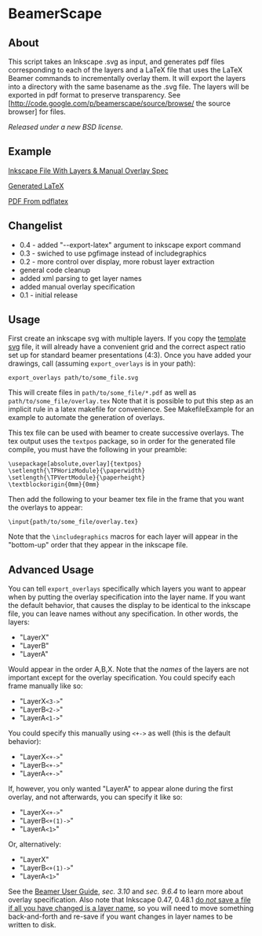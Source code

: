 BeamerScape
===========

About
-----
This script takes an Inkscape .svg as input, and generates pdf files corresponding to each of the layers and a LaTeX file that uses the LaTeX Beamer commands to incrementally overlay them. It will export the layers into a directory with the same basename as the .svg file. The layers will be exported in pdf format to preserve transparency. See [http://code.google.com/p/beamerscape/source/browse/ the source browser] for files.

_Released under a new BSD license._

Example
-------

[Inkscape File With Layers & Manual Overlay Spec](http://beamerscape.googlecode.com/hg/figures/beamer_template__ov.svg)

[Generated LaTeX](http://code.google.com/p/beamerscape/source/browse/figures/beamer_template__ov/overlay.tex)

[PDF From pdflatex](http://beamerscape.googlecode.com/hg/test.pdf)


Changelist
----------
 * 0.4 - added "--export-latex" argument to inkscape export command
 * 0.3 - swiched to use pgfimage instead of includegraphics
 * 0.2 - more control over display, more robust layer extraction
  * general code cleanup
  * added xml parsing to get layer names
  * added manual overlay specification
 * 0.1 - initial release 

Usage
-----

First create an inkscape svg with multiple layers. If you copy the [template svg](http://code.google.com/p/beamerscape/source/browse/figures/beamer_template__ov.svg) file, it will already have a convenient grid and the correct aspect ratio set up for standard beamer presentations (4:3). Once you have added your drawings, call (assuming `export_overlays` is in your path):

    export_overlays path/to/some_file.svg
    
This will create files in `path/to/some_file/*.pdf` as well as `path/to/some_file/overlay.tex` Note that it is possible to put this step as an implicit rule in a latex makefile for convenience.  See MakefileExample for an example to automate the generation of overlays.

This tex file can be used with beamer to create successive overlays. The tex output uses the `textpos` package, so in order for the generated file compile, you must have the following in your preamble:

    \usepackage[absolute,overlay]{textpos}
    \setlength{\TPHorizModule}{\paperwidth}
    \setlength{\TPVertModule}{\paperheight}
    \textblockorigin{0mm}{0mm}

Then add the following to your beamer tex file in the frame that you want the overlays to appear:

    \input{path/to/some_file/overlay.tex}

Note that the `\includegraphics` macros for each layer will appear in the "bottom-up" order that they appear in the inkscape file.

Advanced Usage
--------------

You can tell `export_overlays` specifically which layers you want to appear when by putting the overlay specification into the layer name. If you want the default behavior, that causes the display to be identical to the inkscape file, you can leave names without any specification. In other words, the layers:
 * "LayerX"
 * "LayerB"
 * "LayerA"

Would appear in the order A,B,X. Note that the _names_ of the layers are not important except for the overlay specification. You could specify each frame manually like so:
 * "LayerX`<3->`"
 * "LayerB`<2->`"
 * "LayerA`<1->`"

You could specify this manually using `<+->` as well (this is the default behavior):
 * "LayerX`<+->`"
 * "LayerB`<+->`"
 * "LayerA`<+->`"

If, however, you only wanted "LayerA" to appear alone during the first overlay, and not afterwards, you can specify it like so:
 * "LayerX`<+->`"
 * "LayerB`<+(1)->`"
 * "LayerA`<1>`"

Or, alternatively:
 * "LayerX"
 * "LayerB`<+(1)->`"
 * "LayerA`<1>`"

See the [Beamer User Guide](http://mirrors.ibiblio.org/pub/mirrors/CTAN/macros/latex/contrib/beamer/doc/beameruserguide.pdf), _sec. 3.10_ and _sec. 9.6.4_ to learn more about overlay specification. Also note that Inkscape 0.47, 0.48.1 [do *not* save a file if all you have changed is a layer name](https://bugs.launchpad.net/inkscape/+bug/806302), so you will need to move something back-and-forth and re-save if you want changes in layer names to be written to disk.
